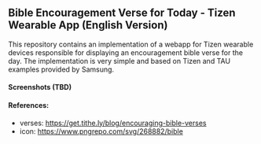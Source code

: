 ## Bible Encouragement Verse for Today - Tizen Wearable App (English Version)

This repository contains an implementation of a webapp for Tizen wearable devices responsible for displaying an encouragement bible verse for the day. The implementation is very simple and based on Tizen and TAU examples provided by Samsung. 

#### Screenshots (TBD)

#### References:

 - verses: https://get.tithe.ly/blog/encouraging-bible-verses
 - icon: https://www.pngrepo.com/svg/268882/bible
